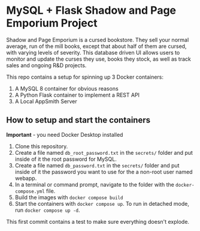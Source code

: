 # MySQL + Flask Shadow and Page Emporium Project

Shadow and Page Emporium is a cursed bookstore. They sell your normal average, run of the mill books, except that about half of them are cursed, with varying levels of severity. This database driven UI allows users to monitor and update the curses they use, books they stock, as well as track sales and ongoing R&D projects. 

This repo contains a setup for spinning up 3 Docker containers: 
1. A MySQL 8 container for obvious reasons
1. A Python Flask container to implement a REST API
1. A Local AppSmith Server

## How to setup and start the containers
**Important** - you need Docker Desktop installed

1. Clone this repository.  
1. Create a file named `db_root_password.txt` in the `secrets/` folder and put inside of it the root password for MySQL. 
1. Create a file named `db_password.txt` in the `secrets/` folder and put inside of it the password you want to use for the a non-root user named webapp. 
1. In a terminal or command prompt, navigate to the folder with the `docker-compose.yml` file.  
1. Build the images with `docker compose build`
1. Start the containers with `docker compose up`.  To run in detached mode, run `docker compose up -d`. 

This first commit contains a test to make sure everything doesn't explode. 



